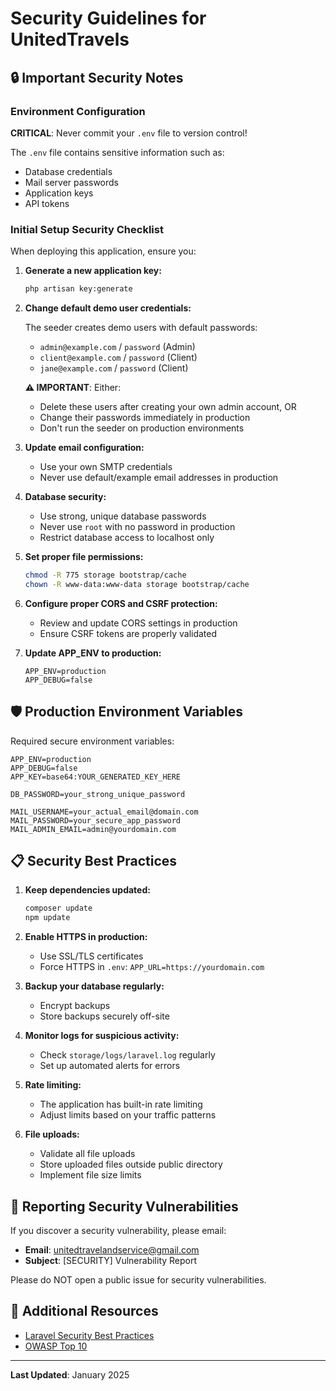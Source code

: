 # Security Guidelines for UnitedTravels

## 🔒 Important Security Notes

### Environment Configuration

**CRITICAL**: Never commit your `.env` file to version control!

The `.env` file contains sensitive information such as:
- Database credentials
- Mail server passwords
- Application keys
- API tokens

### Initial Setup Security Checklist

When deploying this application, ensure you:

1. **Generate a new application key:**
   ```bash
   php artisan key:generate
   ```

2. **Change default demo user credentials:**
   
   The seeder creates demo users with default passwords:
   - `admin@example.com` / `password` (Admin)
   - `client@example.com` / `password` (Client)
   - `jane@example.com` / `password` (Client)

   **⚠️ IMPORTANT**: Either:
   - Delete these users after creating your own admin account, OR
   - Change their passwords immediately in production
   - Don't run the seeder on production environments

3. **Update email configuration:**
   - Use your own SMTP credentials
   - Never use default/example email addresses in production

4. **Database security:**
   - Use strong, unique database passwords
   - Never use `root` with no password in production
   - Restrict database access to localhost only

5. **Set proper file permissions:**
   ```bash
   chmod -R 775 storage bootstrap/cache
   chown -R www-data:www-data storage bootstrap/cache
   ```

6. **Configure proper CORS and CSRF protection:**
   - Review and update CORS settings in production
   - Ensure CSRF tokens are properly validated

7. **Update APP_ENV to production:**
   ```
   APP_ENV=production
   APP_DEBUG=false
   ```

## 🛡️ Production Environment Variables

Required secure environment variables:

```env
APP_ENV=production
APP_DEBUG=false
APP_KEY=base64:YOUR_GENERATED_KEY_HERE

DB_PASSWORD=your_strong_unique_password

MAIL_USERNAME=your_actual_email@domain.com
MAIL_PASSWORD=your_secure_app_password
MAIL_ADMIN_EMAIL=admin@yourdomain.com
```

## 📋 Security Best Practices

1. **Keep dependencies updated:**
   ```bash
   composer update
   npm update
   ```

2. **Enable HTTPS in production:**
   - Use SSL/TLS certificates
   - Force HTTPS in `.env`: `APP_URL=https://yourdomain.com`

3. **Backup your database regularly:**
   - Encrypt backups
   - Store backups securely off-site

4. **Monitor logs for suspicious activity:**
   - Check `storage/logs/laravel.log` regularly
   - Set up automated alerts for errors

5. **Rate limiting:**
   - The application has built-in rate limiting
   - Adjust limits based on your traffic patterns

6. **File uploads:**
   - Validate all file uploads
   - Store uploaded files outside public directory
   - Implement file size limits

## 🚨 Reporting Security Vulnerabilities

If you discover a security vulnerability, please email:
- **Email**: unitedtravelandservice@gmail.com
- **Subject**: [SECURITY] Vulnerability Report

Please do NOT open a public issue for security vulnerabilities.

## 📝 Additional Resources

- [Laravel Security Best Practices](https://laravel.com/docs/11.x/security)
- [OWASP Top 10](https://owasp.org/www-project-top-ten/)

---

**Last Updated**: January 2025

